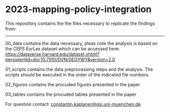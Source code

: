 # 2023-mapping-policy-integration

This repository contains the the files necessary to replicate the findings from: 
***

00_data contains the data necessary, pleas note the analysis is based on the CEPS EurLex dataset which can be accessed here:
https://dataverse.harvard.edu/dataset.xhtml?persistentId=doi:10.7910/DVN/0EGYWY&version=2.0

01_scripts contains the data preprocessing steps and the analysis. The scripts should be executed in the order of the indicated file numbers.

02_figures contains the procuded figures presented in the paper

03_tables contains the procuded tables presented in the paper

For question contact: constantin.kaplaner@gsi.uni-muenchen.de
